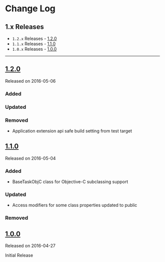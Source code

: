 # Change Log

## 1.x Releases
- `1.2.x` Releases - [1.2.0](#120)
- `1.1.x` Releases - [1.1.0](#110)
- `1.0.x` Releases - [1.0.0](#100)

---
## [1.2.0](https://github.com/endoze/BaseTask/releases/tag/1.2.0)
Released on 2016-05-06

### Added

### Updated

### Removed
- Application extension api safe build setting from test target


## [1.1.0](https://github.com/endoze/BaseTask/releases/tag/1.1.0)
Released on 2016-05-04

### Added
- BaseTaskObjC class for Objective-C subclassing support

### Updated
- Access modifiers for some class properties updated to public

### Removed


## [1.0.0](https://github.com/endoze/BaseTask/releases/tag/1.0.0)
Released on 2016-04-27

Initial Release
